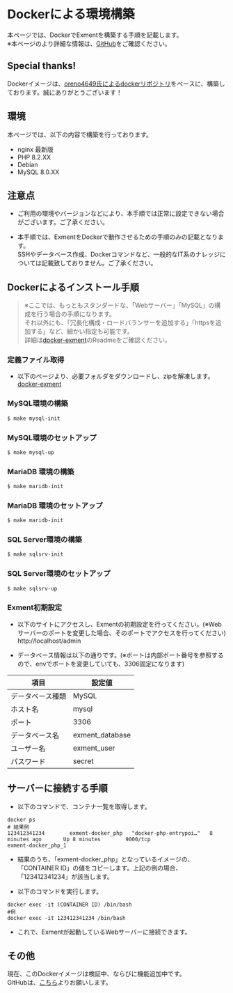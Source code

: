 # Dockerによる環境構築
本ページでは、DockerでExmentを構築する手順を記載します。  
※本ページのより詳細な情報は、[GitHub](https://github.com/exceedone/docker-exment)をご確認ください。


## Special thanks!
Dockerイメージは、[oreno4649氏によるdockerリポジトリ](https://github.com/oreno4649/docker-exment)をベースに、構築しております。誠にありがとうございます！

## 環境
本ページでは、以下の内容で構築を行っております。  
- nginx 最新版
- PHP 8.2.XX
- Debian
- MySQL 8.0.XX

## 注意点

- ご利用の環境やバージョンなどにより、本手順では正常に設定できない場合がございます。ご了承ください。

- 本手順では、ExmentをDockerで動作させるための手順のみの記載となります。  
SSHやデータベース作成、Dockerコマンドなど、一般的なIT系のナレッジについては記載致しておりません。ご了承ください。  

## Dockerによるインストール手順

> ※ここでは、もっともスタンダードな、「Webサーバー」「MySQL」の構成を行う場合の手順になります。  
それ以外にも、「冗長化構成・ロードバランサーを追加する」「httpsを追加する」など、細かい指定も可能です。  
詳細は[docker-exment](https://github.com/exceedone/docker-exment)のReadmeをご確認ください。


### 定義ファイル取得
- 以下のページより、必要フォルダをダウンロードし、zipを解凍します。  
[docker-exment](https://github.com/exceedone/docker-exment)



### MySQL環境の構築

````bash
$ make mysql-init
````

### MySQL環境のセットアップ

````bash
$ make mysql-up
````

### MariaDB 環境の構築

````bash
$ make maridb-init
````

### MariaDB 環境のセットアップ

````bash
$ make maridb-init
````

### SQL Server環境の構築

````bash
$ make sqlsrv-init
````

### SQL Server環境のセットアップ

````bash
$ make sqlsrv-up
````

### Exment初期設定
- 以下のサイトにアクセスし、Exmentの初期設定を行ってください。(※Webサーバーのポートを変更した場合、そのポートでアクセスを行ってください)  
http://localhost/admin


- データベース情報は以下の通りです。(※ポートは内部ポート番号を参照するので、envでポートを変更していても、3306固定になります)

| 項目 | 設定値 |
| ---- | ---- |
| データベース種類 | MySQL |
| ホスト名 | mysql |
| ポート | 3306 |
| データベース名 | exment_database |
| ユーザー名 | exment_user |
| パスワード | secret |


## サーバーに接続する手順
- 以下のコマンドで、コンテナ一覧を取得します。

```
docker ps
# 結果例
123412341234        exment-docker_php   "docker-php-entrypoi…"   8 minutes ago       Up 8 minutes        9000/tcp                             exment-docker_php_1
```

- 結果のうち、「exment-docker_php」となっているイメージの、「CONTAINER ID」の値をコピーします。上記の例の場合、「123412341234」が該当します。  

- 以下のコマンドを実行します。

```
docker exec -it (CONTAINER ID) /bin/bash
#例
docker exec -it 123412341234 /bin/bash
```

- これで、Exmentが起動しているWebサーバーに接続できます。


## その他
現在、このDockerイメージは検証中、ならびに機能追加中です。  
GitHubは、[こちら](https://github.com/exceedone/docker-exment)よりお願いします。
